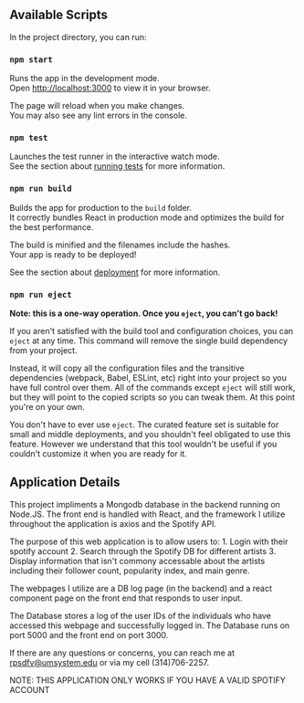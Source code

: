 
## Available Scripts

In the project directory, you can run:

### `npm start`

Runs the app in the development mode.\
Open [http://localhost:3000](http://localhost:3000) to view it in your browser.

The page will reload when you make changes.\
You may also see any lint errors in the console.

### `npm test`

Launches the test runner in the interactive watch mode.\
See the section about [running tests](https://facebook.github.io/create-react-app/docs/running-tests) for more information.

### `npm run build`

Builds the app for production to the `build` folder.\
It correctly bundles React in production mode and optimizes the build for the best performance.

The build is minified and the filenames include the hashes.\
Your app is ready to be deployed!

See the section about [deployment](https://facebook.github.io/create-react-app/docs/deployment) for more information.

### `npm run eject`

**Note: this is a one-way operation. Once you `eject`, you can't go back!**

If you aren't satisfied with the build tool and configuration choices, you can `eject` at any time. This command will remove the single build dependency from your project.

Instead, it will copy all the configuration files and the transitive dependencies (webpack, Babel, ESLint, etc) right into your project so you have full control over them. All of the commands except `eject` will still work, but they will point to the copied scripts so you can tweak them. At this point you're on your own.

You don't have to ever use `eject`. The curated feature set is suitable for small and middle deployments, and you shouldn't feel obligated to use this feature. However we understand that this tool wouldn't be useful if you couldn't customize it when you are ready for it.

## Application Details

This project impliments a Mongodb database in the backend running on
Node.JS. The front end is handled with React, and the framework I utilize
throughout the application is axios and the Spotify API. 

The purpose of this web application is to allow users to:
    1. Login with their spotify account
    2. Search through the Spotify DB for different artists
    3. Display information that isn't commony accessable about the artists
        including their follower count, popularity index, and main genre.
    
The webpages I utilize are a DB log page (in the backend) and a react component
page on the front end that responds to user input.

The Database stores a log of the user IDs of the individuals who have accessed
this webpage and successfully logged in. The Database runs on port 5000 and the 
front end on port 3000.

If there are any questions or concerns, you can reach me at rpsdfv@umsystem.edu
or via my cell (314)706-2257.

NOTE: THIS APPLICATION ONLY WORKS IF YOU HAVE A VALID SPOTIFY ACCOUNT
